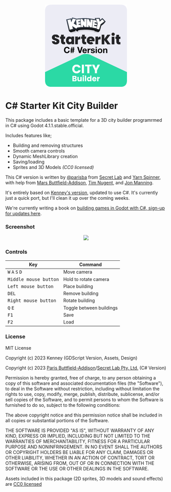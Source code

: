 <p align="center"><img src="icon.png"/></p>

# C# Starter Kit City Builder

This package includes a basic template for a 3D city builder programrmed in C# using Godot 4.1.1.stable.official. 

Includes features like;

- Building and removing structures
- Smooth camera controls
- Dynamic MeshLibrary creation
- Saving/loading
- Sprites and 3D Models _(CC0 licensed)_

This C# version is written by [@parisba](https://twitter.com/parisba) from [Secret Lab](https://secretlab.games) and [Yarn Spinner](https://yarnspinner.dev), with help from [Mars Buttfield-Addison](https://themartianlife.com), [Tim Nugent](https://twitter.com/the_mcjones), and [Jon Manning](https://twitter.com/desplesda). 

It's entirely based on [Kenney's version](https://github.com/KenneyNL/Starter-Kit-3D-Platformer), updated to use C#. It's currently just a quick port, but I'll clean it up over the coming weeks.

We're currently writing a book on [building games in Godot with C#, sign-up for updates here](http://secretlab.games/books/godot).

### Screenshot

<p align="center"><img src="screenshots/screenshot.png"/></p>

### Controls

| Key | Command |
| --- | --- |
| <kbd>W</kbd> <kbd>A</kbd> <kbd>S</kbd> <kbd>D</kbd> | Move camera |
| <kbd>Middle mouse button</kbd> | Hold to rotate camera |
| <kbd>Left mouse button</kbd> | Place building |
| <kbd>DEL</kbd> | Remove building |
| <kbd>Right mouse button</kbd> | Rotate building |
| <kbd>Q</kbd> <kbd>E</kbd>  | Toggle between buildings |
| <kbd>F1</kbd> | Save |
| <kbd>F2</kbd> | Load |

### License

MIT License

Copyright (c) 2023 Kenney (GDScript Version, Assets, Design)

Copyright (c) 2023 [Paris Buttfield-Addison](https://twitter.com/parisba)/[Secret Lab Pty. Ltd.](https://secretlab.games) (C# Version)

Permission is hereby granted, free of charge, to any person obtaining a copy of this software and associated documentation files (the "Software"), to deal in the Software without restriction, including without limitation the rights to use, copy, modify, merge, publish, distribute, sublicense, and/or sell copies of the Software, and to permit persons to whom the Software is furnished to do so, subject to the following conditions:

The above copyright notice and this permission notice shall be included in all copies or substantial portions of the Software.

THE SOFTWARE IS PROVIDED "AS IS", WITHOUT WARRANTY OF ANY KIND, EXPRESS OR IMPLIED, INCLUDING BUT NOT LIMITED TO THE WARRANTIES OF MERCHANTABILITY, FITNESS FOR A PARTICULAR PURPOSE AND NONINFRINGEMENT. IN NO EVENT SHALL THE AUTHORS OR COPYRIGHT HOLDERS BE LIABLE FOR ANY CLAIM, DAMAGES OR OTHER LIABILITY, WHETHER IN AN ACTION OF CONTRACT, TORT OR OTHERWISE, ARISING FROM, OUT OF OR IN CONNECTION WITH THE SOFTWARE OR THE USE OR OTHER DEALINGS IN THE SOFTWARE.

Assets included in this package (2D sprites, 3D models and sound effects) are [CC0 licensed](https://creativecommons.org/publicdomain/zero/1.0/)
